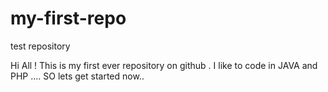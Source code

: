 # my-first-repo
test repository

Hi All !
This is my first ever repository on github .
I like to code in JAVA and PHP ....
SO lets get started now..
